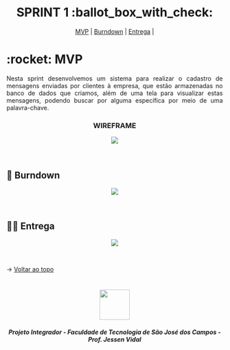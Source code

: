 
<br id="topo">
 
<h1 align="center"> SPRINT 1 :ballot_box_with_check: </h1>

<p align="center">
    <a href="#mvp">MVP</a> | 
    <a href="#burndown">Burndown</a> | 
    <a href="#entrega">Entrega</a> | 
</p>
<span id="mvp">
 
<h1> :rocket: MVP </h1>
<p align="justify">Nesta sprint desenvolvemos um sistema para realizar o cadastro de mensagens enviadas por clientes à empresa, que estão armazenadas no banco de dados que criamos, além de uma tela para visualizar estas mensagens, podendo buscar por alguma específica por meio de uma palavra-chave.</p>
  
  
 <h3 align="center"> WIREFRAME </h3>
<p align="center"> <img src = "https://github.com/Equipe3-API/API-2-Semestre/blob/main/Imagens%20README/IMG-20220414-WA0008.jpg" height=""/></p>
<br>
  
<span id="burndown">
 
## :pushpin: Burndown
<p align="center"> <img src = "https://github.com/Equipe3-API/API-2-Semestre/blob/main/Artefatos/burndown/Burndown.PNG"></p>
<br>

  
 <span id="entrega">
 
## 👩‍💻 Entrega
<p align="center"> <img src = "https://github.com/Equipe3-API/API-2-Semestre/blob/main/Imagens%20README/MVP.gif"></p>
<br>
   
  → [Voltar ao topo](#topo)
<h1 align="center"> <img src = "https://fatecsjc-prd.azurewebsites.net/images/logo/fatecsjc_400x192.png" height="70"  align="auto">
<h5 align="center"> Projeto Integrador - Faculdade de Tecnologia de São José dos Campos - Prof. Jessen Vidal </h5>
